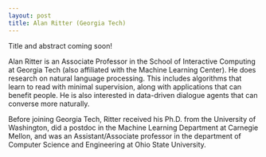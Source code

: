 ```yaml
---
layout: post
title: Alan Ritter (Georgia Tech)
---
```


Title and abstract coming soon!

Alan Ritter is an Associate Professor in the School of Interactive Computing at Georgia Tech (also affiliated with the Machine Learning Center). He does research on natural language processing. This includes algorithms that learn to read with minimal supervision, along with applications that can benefit people. He is also interested in data-driven dialogue agents that can converse more naturally.

Before joining Georgia Tech, Ritter received his Ph.D. from the University of Washington, did a postdoc in the Machine Learning Department at Carnegie Mellon, and was an Assistant/Associate professor in the department of Computer Science and Engineering at Ohio State University.


